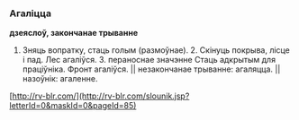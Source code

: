 ### Агаліцца
**дзеяслоў, закончанае трыванне**

1. Зняць вопратку, стаць голым (размоўнае). 2. Скінуць покрыва, лісце і пад. Лес агаліўся. 3. пераноснае значэнне Стаць адкрытым для праціўніка. Фронт агаліўся. || незакончанае трыванне: агаляцца. || назоўнік: агаленне.

<a rel="author">[http://rv-blr.com/](http://rv-blr.com/slounik.jsp?letterId=0&maskId=0&pageId=85)</a>
